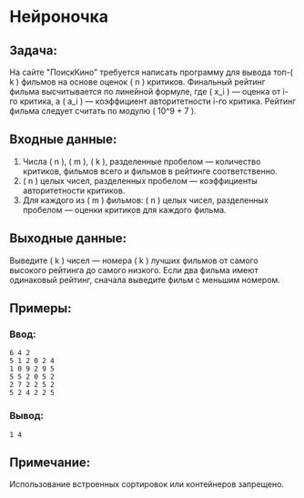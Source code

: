 # Нейроночка

## Задача:
На сайте "ПоискКино" требуется написать программу для вывода топ-\( k \) фильмов на основе оценок \( n \) критиков. Финальный рейтинг фильма высчитывается по линейной формуле, где \( x_i \) — оценка от i-го критика, а \( a_i \) — коэффициент авторитетности i-го критика. Рейтинг фильма следует считать по модулю \( 10^9 + 7 \).

## Входные данные:
1. Числа \( n \), \( m \), \( k \), разделенные пробелом — количество критиков, фильмов всего и фильмов в рейтинге соответственно.
2. \( n \) целых чисел, разделенных пробелом — коэффициенты авторитетности критиков.
3. Для каждого из \( m \) фильмов: \( n \) целых чисел, разделенных пробелом — оценки критиков для каждого фильма.

## Выходные данные:
Выведите \( k \) чисел — номера \( k \) лучших фильмов от самого высокого рейтинга до самого низкого. Если два фильма имеют одинаковый рейтинг, сначала выведите фильм с меньшим номером.

## Примеры:

### Ввод:
```
6 4 2
5 1 2 0 2 4
1 0 9 2 9 5
5 5 2 0 5 2
2 7 2 2 5 2
5 2 4 2 2 5
```
### Вывод:
```
1 4
```

## Примечание:
Использование встроенных сортировок или контейнеров запрещено.